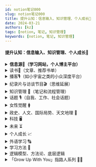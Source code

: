 ```yaml
---
id: notion笔记000
slug: notion笔记000
title: 提升认知：信息输入、知识管理、个人成长🧠
date: 2024-03-21
authors: [kz]
tags: [notion, 笔记, 知识管理]
keywords: [notion, 笔记, 知识管理]
---
```



#### 提升认知：信息输入、知识管理、个人成长🧠

<details>
  <summary><strong>信息源🔔（学习网站，个人博主平台）</strong></summary>
  <div>
    <ul>
      <li><strong>强大的知识搜索引擎</strong>：<a target="_blank" href="https://www.wolframalpha.com/">WolframAlpha</a> - 涵盖数学物理、工程技术到社会文化、日常生活，提供复杂数学运算（含解题步骤）、物理定律、化学式、股票数据等</li>
      <li><strong>国家网站</strong>：<ul>
          <li><a target="_blank" href="https://le.ouchn.cn/home">终身教育平台</a></li></ul></li>
      <li><strong>外刊网站</strong>：<ul>
          <li><a target="_blank" href="https://magazinelib.com/">Magazinelib</a> - 英文杂志免费下载</li>
          <li><a target="_blank" href="http://www.chinadaily.com.cn/">Chinadaily</a> - 双语中国日报</li>
          <li><a target="_blank" href="https://www.readersdigest.co.uk/">读者文摘Reader's Digest</a></li>
          <li><a target="_blank" href="https://www.nationalgeographic.com/">国家地理杂志</a></li>
          <li><a target="_blank" href="https://www.thoughtco.com/">ThoughtCo.</a> - 世界最大的教育资源网</li></ul></li>
      <li><strong>电子书|大学教材网站</strong>：<ul>
          <li><a target="_blank" href="https://zh.1lib.world/">Z——library</a></li>
          <li><a target="_blank" href="https://www.jiumodiary.com/">鸠摩搜书</a></li>
          <li><a target="_blank" href="https://ebook.hep.com.cn/ebooks/h5/index.html#/">高教书苑</a></li>
          <li><a target="_blank" href="https://xmsoushu.com/#/">熊猫搜书</a></li>
          <li><a target="_blank" href="http://ww7.bookzz.org/">BooKZZ</a></li>
          <li><a target="_blank" href="https://www.gutenberg.org/">古登堡计划</a></li></ul></li>
      <li><strong>公开课|增值大课网站</strong>：<ul>
          <li><a target="_blank" href="https://open.163.com/">网易公开课</a></li>
          <li><a target="_blank" href="https://www.icourse163.org/">中国大学MOOC</a></li>
          <li><a target="_blank" href="https://zh.khanacademy.org/login">可汗学院</a></li>
          <li><a target="_blank" href="http://www.dxzy163.com/">大学资源网</a></li>
          <li><a target="_blank" href="https://www.xuetangx.com/">学堂在线</a></li>
          <li><a target="_blank" href="https://www.hundun.cn/">混沌家园</a></li></ul></li>
      <li><strong>技能学习网站</strong>（ps、PPT、剪辑等）：<ul>
          <li><a target="_blank" href="https://www.bilibili.com/">Bilibili</a></li>
          <li><a target="_blank" href="https://www.51zxw.net/">我要自学网</a></li>
          <li><a target="_blank" href="https://www.imooc.com/">慕课网</a></li>
          <li><a target="_blank" href="https://huke88.com/">虎课网</a></li></ul></li>
      <li><strong>营销海报设计</strong>：<ul>
          <li><a target="_blank" href="https://www.meihua.info/">梅花网</a></li>
          <li><a target="_blank" href="https://www.canva.cn/">可画</a></li></ul></li>
      <li><strong>论文网站</strong>：<ul>
          <li><a target="_blank" href="https://www.chongbuluo.com/">虫部落</a></li>
          <li><a target="_blank" href="https://doc.taixseshu.com/">钛学术</a></li>
          <li><a target="_blank" href="https://www.oalib.com/">OALib</a></li>
          <li><a target="_blank" href="https://www.scihub.net.cn/">Sci—HUB</a></li></ul></li>
      <li><strong>智能翻译网站</strong>：<a target="_blank" href="https://www.deepl.com/translator">Deepl</a></li>
      <li><a target="_blank" href="https://www.xiaohongshu.com/discovery/item/62ad29a000000000010274bc?share_from_user_hidden=true&xhsshare=WeixinSession&appuid=591f1e7e50c4b4587b9dd97d&apptime=1655887203">小红书学习、成长、读书、健身、极简主义博主推荐</a></li>
      <li><strong>信息源</strong>：happy xiao的博客（新域名）：<a target="_blank" href="http://coke.do/">coke.do</a> - 简短实用的效率方法，健康习惯，思维模式（每周分享好的想法、信息）</li>
      <li><strong>信息源</strong>：<a target="_blank" href="https://archive.aweber.com/newsletter/totalannarchy">博客TA：Total Annarchy</a> - 华尔街日报畅销书作者ANN HANDLEY的无政府主义博客（写作、营销主题）</li>
      <li><strong>信息源</strong>：<a target="_blank" href="https://www.smartedu.cn/">国家智慧教育平台</a> - 中小学、职业教育和高等教育的免费高质量资源</li>
      <li><a target="_blank" href="https://juejin.cn/post/6983832852118896671#heading-3">掘金八大分类百强文章可视化分析</a></li>
      <li><a target="_blank" href="https://trendinsight.oceanengine.com/arithmetic-index/analysis?keyword=%E5%A5%BD%E7%89%A9%E6%8E%A8%E8%8D%90&tab=correlation">抖音数据</a></li>
      <li><strong>国外社区</strong>：<ul>
          <li><a target="_blank" href="https://zhuanlan.zhihu.com/p/62085556">顶流论坛Reddit</a></li>
          <li><a target="_blank" href="https://zhuanlan.zhihu.com/p/62085556">优质内容平台Medium</a></li>
          <li><a target="_blank" href="https://zhuanlan.zhihu.com/p/62085556">国外版知乎问答社区Quora</a></li></ul></li>
      <li><a target="_blank" href="https://scarsu.oss-cn-shanghai.aliyuncs.com/picgo20211221175858.png">国内外行业报告查询网站集合</a></li>
      <li><strong>笔记应用</strong>：<a target="_blank" href="https://sspai.com/post/67399">Obsidian</a> - 本地化存储、工作区文件树管理、个人用户免费、开放丰富的插件API库、双向链接、关系图谱、思维导图</li>
      <li><strong>TED演讲资源</strong>：<a target="_blank" href="https://scarsu.oss-cn-shanghai.aliyuncs.com/picgo/why_read.png">读书是为了什么（思维导图）</a> - 作者：<a target="_blank" href="https://juejin.cn/user/377887729918589">余杭子曰</a></li>
      <li><strong>文章推荐</strong>：<a target="_blank" href="http://xiao.do/issues/2021-943183?utm_campaign=Issue&utm_content=view_in_browser&utm_medium=email&utm_source=happy+letter">happy xiao：2021改变我人生的那些文章</a></li>
    </ul>
  </div>
</details>

<details>
  <summary>读书📖（文章、推荐书单）</summary>
  <div>
    <ul>
      <li><strong>推荐</strong>：<a target="_blank" href="https://www.xiaohongshu.com/discovery/item/629e361a000000001d018fc8?share_from_user_hidden=true&xhsshare=WeixinSession&appuid=591f1e7e50c4b4587b9dd97d&apptime=1655054432">《工作 消费主义与新穷人》</a> - 工作伦理1.0是道德约束，工作伦理2.0是消费主义</li>
      <li><strong>文章</strong>：<a target="_blank" href="https://36kr.com/p/1768696639715592">如何成为更好的读者</a>（36氪） - 12条读书策略</li>
      <li><strong>文章</strong>：<a target="_blank" href="https://36kr.com/p/1778855341444232">从0阅读量到每年50本，我是如何做到的？</a>（36氪） - 如果一件事对你足够重要，你就会找到时间完成它</li>
      <li><strong>书单</strong>：<a target="_blank" href="https://www.xiaohongshu.com/discovery/item/62a2cfe4000000001d017d25?share_from_user_hidden=true&xhsshare=CopyLink&appuid=591f1e7e50c4b4587b9dd97d&apptime=1656923502">九个维度的人生书单</a></li>
      <li><strong>推荐</strong>：<a target="_blank" href="https://book.douban.com/subject/35922870/">《软能力》吴军</a> - 6大底层能力：交往力/洞察力/分辨力/职场力/行动力/品格</li>
      <li><strong>推荐</strong>：<a target="_blank" href="https://book.douban.com/subject/35922869/">《元智慧》吴军</a> - 吴军积累一生的实用处事智慧</li>
      <li><strong>推荐</strong>：<a target="_blank" href="https://book.douban.com/subject/1922045/">《The Bhagavad-Gita》（《博伽梵歌》）</a> - 从宗教书籍了解印度哲学："你的世界由你的知觉组成"</li>
      <li><strong>推荐</strong>：<a target="_blank" href="https://weread.qq.com/book-detail?type=1&senderVid=21227988&v=5d1320e072744bdc5d154db&wtheme=white&wfrom=app&wvid=21227988&scene=bottomSheetShare">《精英的傲慢：好的社会该如何定义成功？》</a> - 迈克尔·桑德尔（哈佛教授）探讨成功伦理与谦卑心态</li>
      <li><strong>视频</strong>：<a target="_blank" href="https://www.xiaohongshu.com/discovery/item/62979294000000000102a042?share_from_user_hidden=true&xhsshare=WeixinSession&appuid=591f1e7e50c4b4587b9dd97d&apptime=1654748555">海淀鸡娃与小镇青年</a>（小红书） - 关于社会流动与尊严的思考</li>
      <li><strong>⭐读书</strong>：<a target="_blank" href="https://book.douban.com/subject/35182454/">《内在动机》</a> - 自主/胜任/联结三要素解析</li>
      <li><strong>读书</strong>：<a target="_blank" href="https://www.thepaper.cn/newsDetail_forward_18068418">什么时候是读哲学的好时候？</a>（澎湃） - 赵林谈哲学的社会需求</li>
      <li><strong>读书</strong>：<a target="_blank" href="https://ryanholiday.medium.com/how-to-digest-books-above-your-level-and-increase-your-intelligence-a11bd134da13">如何消化超出你"水平"的书籍并提高智力</a>（Medium）</li>
      <li><strong>读书</strong>：<a target="_blank" href="https://book.douban.com/subject/33536171/">《原子习惯》</a> - "习惯是自我完善的复利"</li>
      <li><strong>书籍组合</strong>：<a target="_blank" href="https://book.douban.com/subject/30438788/">《乌合之众》</a>+<a target="_blank" href="https://book.douban.com/subject/26319730/">《娱乐至死》</a>+<a target="_blank" href="https://book.douban.com/subject/27002046/">《美丽新世界》</a>+<a target="_blank" href="https://book.douban.com/subject/4820710/">《1984》</a> - "媒体是现代社会的独裁者"、"群体智商现象"</li>
      <li><strong>书籍</strong>：<a target="_blank" href="https://www.notion.so/5e7e25aceefd40dc8d170971da8d56be?pvs=21">《纳瓦尔宝典：财富和幸福指南》</a></li>
      <li><strong>书籍</strong>：<a target="_blank" href="https://book.douban.com/subject/21346717/">《大国空巢：反思中国计划生育政策》</a> - 中国人口与老龄化研究</li>
      <li><strong>书籍推荐</strong>：<a target="_blank" href="https://book.douban.com/subject/35317169/">《成为波伏瓦》</a> - 女性主义入门："有伦理的爱情必须是对等而互惠的"</li>
      <li><strong>书单</strong>：<a target="_blank" href="https://36kr.com/p/1608556269521668">2021年读了162本书，向你推荐这些</a>（36氪）</li>
      <li><strong>心理学书籍</strong>：<a target="_blank" href="https://book.douban.com/subject/27186106/">《心流》</a>（最优体验心理学）+ <a target="_blank" href="https://book.douban.com/subject/30458408/">《逆商》</a>（IQ/EQ/AQ解析）+ <a target="_blank" href="https://book.douban.com/subject/27125070/">《高敏感是种天赋》</a>（HSP人群指南）</li>
      <li><strong>年度书单</strong>：<a target="_blank" href="https://book.douban.com/annual/2021">豆瓣2021年度图书榜单</a> | <a target="_blank" href="https://sspai.com/post/64664">少数派精选16本好书</a> | <a target="_blank" href="https://baijiahao.baidu.com/s?id=1719202675822405000&wfr=spider&for=pc">澎湃新闻编辑推荐十大好书</a> | <a target="_blank" href="https://www.duozhuayu.com/open-collections/515946498056394636?utm_source=appshare_%2Fopen-collections%2F515946498056394636&utm_medium=appMessage&sharer_id=264402595379026052">多抓鱼2020鲜鱼榜</a></li>
      <li><strong>书摘</strong>：<a target="_blank" href="https://mp.weixin.qq.com/s/KhsxwPND0fpqMdTVnDKjXg">《当我谈跑步时我谈些什么》</a> - 村上春树："痛苦难以避免，而磨难可以选择"</li>
      <li><strong>专题书单</strong>：<a target="_blank" href="https://m.weibo.cn/1911799583/4592668862066856">女权书单</a> | <a target="_blank" href="https://m.smzdm.com/rank/6452/">30+大男孩好奇书单</a> | <a target="_blank" href="https://m.smzdm.com/rank/6500/">学科入门/短板补充书单</a></li>
      <li><strong>观点摘录</strong>："自律=压抑欲望？" <a target="_blank" href="https://weread.qq.com/web/reader/1d2322d0720cbe751d2d787k45c322601945c48cce2e120">《少有人走的路》</a>："主动要求自己以积极的态度承受痛苦" | "投射理论" <a target="_blank" href="https://book.douban.com/subject/26363229/">《亲密关系》</a>："我们怎么评论别人，就是我们怎么看待自己"</li>
      <li><strong>电子书榜单</strong>：<a target="_blank" href="https://www.amazon.cn/b/ref=s9_acss_bw_cg_none_1a1_w?node=2339987071&pf_rd_m=A1U5RCOVU0NYF2&pf_rd_s=merchandised-search-top-3&pf_rd_r=XK21EGZCWNTK8EQJ6112&pf_rd_t=101&pf_rd_p=9e42aa28-8a10-49c6-9597-8363f151e889&pf_rd_i=116169071">Kindle中国2021年度榜单</a>（含《蛤蟆先生》《被讨厌的勇气》《三体》等） | <a target="_blank" href="https://weread.qq.com/wrapped-2021/rank?isAnimateNavBarBackground=1&isShowNavBarShadow=0&isStatusbarLight=1&navBarTintColor=%23ffffff&navBarTitleColor=%23ffffff">微信阅读2021年度书单</a>（按月匹配社会热点的12本书）</li>
    </ul>
  </div>
</details>

<details>
  <summary>播客🎙️（如小宇宙之类的小众深度平台）</summary>
  <div>
    <ul>
      <li><strong>播客</strong>：<a target="_blank" href="https://www.xiaoyuzhoufm.com/">知晓有我</a> - 从女性视角出发探讨社会现象（小宇宙App可听）</li>
      <li><strong>播客</strong>：<a target="_blank" href="https://www.xiaoyuzhoufm.com/">霞光里FM</a> - 《三联生活周刊》出品（小宇宙App可听）</li>
      <li><strong>播客</strong>：<a target="_blank" href="https://www.xiaoyuzhoufm.com/">螺丝在拧紧</a> - 单向空间出品（小宇宙App可听）</li>
      <li><strong>播客</strong>：<a target="_blank" href="https://www.xiaoyuzhoufm.com/">随机波动</a> - 三位女性媒体人的泛文化播客（小宇宙App可听）</li>
      <li><strong>播客</strong>：<a target="_blank" href="https://www.xiaoyuzhoufm.com/">放学以后</a> - 探寻日常生活之外的可能性（小宇宙App可听）</li>
      <li><strong>播客</strong>：<a target="_blank" href="https://www.xiaoyuzhoufm.com/">故事FM</a> - 真实的女性故事自有万钧之力（小宇宙App可听）</li>
      <li><strong>播客</strong>：<a target="_blank" href="https://reread.typlog.io/episodes/feed.xml">一派·再读 Feed</a></li>
      <li><strong>推荐</strong>：<a target="_blank" href="https://www.scarsu.com/podcast_intro/">播客简介&推荐</a></li>
      <li><strong>讨论</strong>：<a target="_blank" href="https://www.v2ex.com/t/825875">有趣的中文播客推荐？</a>（V2EX）</li>
      <li><strong>合集</strong>：<a target="_blank" href="https://www.yuque.com/reliable/ltx9ff/ibi9t5">全种类播客推荐</a>（语雀）</li>
    </ul>
  </div>
</details>

<details>
  <summary>纪录片与访谈节目🎬（思维延展）</summary>
  <div>
    <ul>
      <li><a target="_blank" href="https://36kr.com/p/1734556811279361">《秃然发生》</a> - 全国首档男性脱发纪录片（2700万+观众）</li>
      <li><a target="_blank" href="https://movie.douban.com/subject/1300551/">《天地玄黄》</a> - 从远古到现代的生命史诗，展现地球万物共生</li>
      <li><a target="_blank" href="https://movie.douban.com/subject/11538023/">《积极心理学》</a> - 哈佛幸福课：幸福感是终极人生目标</li>
      <li><a target="_blank" href="https://search.douban.com/movie/subject_search?search_text=%E5%9C%B0%E7%90%83%E8%84%89%E5%8A%A8&cat=1002">《地球脉动》</a> - BBC自然史诗：南极到北极的生命奇迹</li>
      <li><a target="_blank" href="https://movie.douban.com/subject/33418361/">《但是还有书籍》</a>系列 - 快时代下的爱书人图鉴</li>
      <li><a target="_blank" href="https://movie.douban.com/subject/34945795/">《人生第一次》</a> - 央视人文纪实：人生关键节点的"第一次"</li>
      <li><a target="_blank" href="https://search.douban.com/movie/subject_search?search_text=%E4%BA%BA%E7%94%9F%E4%B8%83%E5%B9%B4&cat=1002">《人生七年》</a>系列 - 英国社会阶层追踪实录（7岁-63岁）</li>
      <li><a target="_blank" href="https://movie.douban.com/subject/34679722/">《Woman》</a> - 50国2000名女性的自画像</li>
      <li><a target="_blank" href="https://www.bilibili.com/video/BV1u3411h7KS">央视《基金》</a> - 投资理财必修课</li>
      <li><a target="_blank" href="http://tv.cctv.com/cctv3/special/guojiabaozang/index.shtml">《国家宝藏》</a> - 文物里的中华五千年</li>
      <li><a target="_blank" href="https://movie.douban.com/subject/30325398/">《锵锵行天下》</a> - 窦文涛深度文化漫谈</li>
      <li><a target="_blank" href="https://movie.douban.com/subject/35230461/">《很高兴认识你》</a> - 疗愈系生活对话</li>
      <li><a target="_blank" href="https://www.bilibili.com/video/BV1om4y1X7Cx">《梁永安爱情问答》</a> - 当代情感困境解析</li>
      <li><a target="_blank" href="https://v.qq.com/x/cover/mzc002009opyj1s/r3313sz6b9x.html">《十三邀》</a> - 许知远的知识边界探索</li>
      <li><a target="_blank" href="https://www.bilibili.com/video/av891217316">《某某与我》呼兰篇</a> - 对抗焦虑与拖延的哲学</li>
      <li><a target="_blank" href="https://www.bilibili.com/video/av972344644">《梁永安：从"小镇做题家"到"窄人"》</a> - 突破人生困局的思考</li>
      <li><strong>财富启示录</strong>：<ul>
          <li><a target="_blank" href="https://movie.douban.com/subject/34806351/">《隐姓亿万富翁》</a> - 90天从$100到百万企业</li>
          <li><a target="_blank" href="https://movie.douban.com/subject/34858559/">《金钱与我》</a> - 消费陷阱与节流策略</li>
          <li><a target="_blank" href="https://movie.douban.com/subject/30426849/">《富哥哥穷弟弟》</a> - 同家庭不同人生轨迹</li>
          <li><a target="_blank" href="https://movie.douban.com/subject/35450588/">《金钱通解》</a> - 揭秘经济骗局</li>
          <li><a target="_blank" href="https://movie.douban.com/subject/26966609/">《成为沃伦·巴菲特》</a> - 价值投资哲学</li>
          <li><a target="_blank" href="https://movie.douban.com/subject/25945379/">《无节制消费的元凶》</a> - 资本主义消费陷阱</li></ul></li>
    </ul>
  </div>
</details>

<details>
  <summary>知识管理 🧠（笔记和流程管理）</summary>
  <div>
    <ul>
      <li><strong>Cubox 6.0</strong>：<a target="_blank" href="https://sspai.com/post/67903">全能网络收藏夹、语音、视频、速记</a> - 少数派推荐，强大信息收集工具</li>
      <li><strong>资料管理与笔记系统</strong>：<a target="_blank" href="https://sspai.com/post/64795">一个文科博士生的资料管理、阅读和笔记系统</a>（基于 DEVONthink 3，Obsidian）</li>
      <li><strong>阅读工作流示例</strong>：<a target="_blank" href="https://sspai.com/post/69922">信息源 → 稍后阅读 → 划线批注 → 临时笔记 → 永久笔记（知识库）→ 回顾系统 → 创作输出</a></li>
      <li><strong>信息流管理案例</strong>：<a target="_blank" href="https://www.yuque.com/docs/share/78603db2-1dfc-47ad-9f47-1d2a5d6cd6e4">一个(自动化)信息流管理的案例</a></li>
      <li><strong>GTD时间管理</strong>：<a target="_blank" href="https://mp.weixin.qq.com/s/SxhnoEq-CBJwA4h4RIRUMw">高效低耗的应对信息洪流</a></li>
      <li><strong>构建个人知识体系</strong>：<a target="_blank" href="https://mp.weixin.qq.com/s/aUj1yHHgvDtseDkyHnrKSg">知识习得闭环：信息 → 学习内化 → 输出 → 应用 → 信息</a></li>
      <li><strong>RSS收集技巧</strong>：大多数网站都有RSS源；没有RSS的网站可用 <a target="_blank" href="https://docs.rsshub.app/">RSSHub</a> 或 <a target="_blank" href="http://rss.lilydjwg.me/">rss.lilydjwg.me</a> 找；可使用 <a target="_blank" href="https://feedly.com/">Feedly</a> 搜索；也可用 <a target="_blank" href="https://feed43.com/">feed43</a> 转换或写 Serverless Function 部署在 <a target="_blank" href="http://now.sh/">Now</a> 上</li>
      <li><strong>Feedly 工具</strong>：<a target="_blank" href="https://feedly.com/">用于抓取你收集的 RSS 源上更新的内容</a></li>
      <li><strong>信息流管理方案</strong>：<a target="_blank" href="https://sspai.com/post/70397">RSS、Inoreader、简悦、Obsidian、Notion 综合实践</a></li>
    </ul>
  </div>
</details>

<details>
  <summary>话题 🎙️（自我、工作、社会话题）</summary>
  <div>
    <ul>
      <li><strong>认知提升</strong>：<a target="_blank" href="https://www.zhihu.com/question/487990120">如何从底层杀出 / 人生翻盘指南</a> - 知乎热门回答、附思维导图：<a target="_blank" href="https://scarsu.oss-cn-shanghai.aliyuncs.com/picgo/20220506111056.png">查看图解</a></li>
      <li><strong>想法</strong>：新闻自由是灾难最大的救助者</li>
      <li><strong>想法</strong>：尊重他人命运，放下助人情节；你的建议如果唤不起别人的改变，不如说句好话结个善缘；禁止 ⛔ 好为人师</li>
      <li><strong>弱者策略</strong>：<a target="_blank" href="https://www.xiaohongshu.com/discovery/item/619de74b000000000101f431?share_from_user_hidden=true&xhsshare=WeixinSession&appuid=591f1e7e50c4b4587b9dd97d&apptime=1649652087">弱者如何以小博大</a>：1. 快，先起步；2. 差异化竞争</li>
      <li><strong>谈判技巧</strong>：<a target="_blank" href="https://www.xiaohongshu.com/discovery/item/61f659260000000021034066?share_from_user_hidden=true&xhsshare=WeixinSession&appuid=591f1e7e50c4b4587b9dd97d&apptime=1649652602">谈判前要包装自己</a>：懂得为自己造势</li>
      <li><strong>表达与沟通</strong>：<a target="_blank" href="https://www.xiaohongshu.com/discovery/item/6258da66000000000102f042?share_from_user_hidden=true&xhsshare=WeixinSession&appuid=591f1e7e50c4b4587b9dd97d&apptime=1649994311">表达、抓逻辑漏洞、不被情绪牵动、不陷入无关辩解</a></li>
      <li><strong>人生哲理</strong>：<a target="_blank" href="http://wufazhuce.com/article/5218">人生唯一确定的就是不确定的人生</a> - 罗翔语录</li>
      <li><strong>道法术器</strong>：<a target="_blank" href="https://www.xiaohongshu.com/discovery/item/62578e7d000000000c031005?share_from_user_hidden=true&xhsshare=WeixinSession&appuid=591f1e7e50c4b4587b9dd97d&apptime=1649994479">学校就是打造社会工具的地方</a>，"有时候有些观念知识不是你真正需要的，而是这个世界少数掌握话语权的人想要你知道的，但这不一定是真相"</li>
      <li><strong>言论自由</strong>：<a target="_blank" href="https://www.bilibili.com/video/av251423818">李敖2005年北京大学演讲</a></li>
      <li><strong>靠谱法则</strong>：<a target="_blank" href="http://wufazhuce.com/question/3366">怎样让别人觉得自己很靠谱？</a>：明确能力边界、帮助对方规划任务、不完美主义、学会邀功</li>
      <li><strong>公开目标</strong>：公开后你会感受到一种旁观视角的压力，从而更好地审视自己。</li>
      <li><strong>自省提醒</strong>："在愚昧之峰狂欢，在信息孤岛独舞，在一滩死水里永世长存"，以此警醒自己不要太固执、太自信、太墨守成规。<br/>参考：<a target="_blank" href="https://scarsu.oss-cn-shanghai.aliyuncs.com/picgo20211222164555.png">邓宁-克鲁格效应图解</a></li>
      <li><strong>吃苦的本质</strong>：高级的吃苦不是忍受贫穷或体力透支，而是一种自控力——长时间聚焦于一件事，拒绝无效社交、无意义消费和娱乐生活，忍受孤独。</li>
      <li><strong>效率习惯</strong>：<a target="_blank" href="http://xiao.do/issues/46-707669?utm_campaign=Issue&utm_content=view_in_browser&utm_medium=email&utm_source=happy+letter">46 六个对我影响最大的效率习惯</a></li>
      <li><strong>幽默感提升</strong>：<a target="_blank" href="http://wufazhuce.com/question/3209">如何提升自己的幽默感？</a></li>
      <li><strong>郑渊洁的魅力</strong>：<a target="_blank" href="https://36kr.com/p/1307579294435716">我们为什么爱郑渊洁？</a>：犀利有度、幽默加持</li>
      <li><strong>外圆内方</strong>：<a target="_blank" href="https://mp.weixin.qq.com/s/6M-FaJS711BaDaMmx7ijpw">处世哲学</a>、<a target="_blank" href="https://scarsu.oss-cn-shanghai.aliyuncs.com/picgo20211222164331.png">思维导图</a></li>
      <li><strong>数字遗产</strong>：<a target="_blank" href="https://sspai.com/post/69901">每年更新一次遗嘱 | 数字资产保护</a> - 少数派推荐</li>
      <li><strong>DPS 周刊</strong>：<a target="_blank" href="https://sspai.com/post/67756">如何努力？</a> - 少数派专栏</li>
      <li><strong>目标承诺</strong>：<a target="_blank" href="https://sspai.com/post/67738">目标这个 Flag，是对自己的承诺</a> - 少数派观点</li>
      <li><strong>自我激励</strong>：<a target="_blank" href="https://mp.weixin.qq.com/s/uW_xScBAv9qxkrZrly7I1g">2021年，给自己来点鸡血</a></li>
      <li><strong>早起逻辑</strong>：<a target="_blank" href="https://mp.weixin.qq.com/s/nbeU4ZZRKMa4MOfDK6CVeg">早起和赚钱，这2件事的逻辑其实一样</a> | 用培养技能的方式实现早起</li>
      <li><strong>人设作用</strong>："人设"的作用是快速让对方知道能从你身上获得哪一类内容。</li>
      <li><strong>感情与信念</strong>："爸爸说我很冷静，他并没有真正理解我。我认为，有时候，感情是信念的基础。"<br/>——电影<a target="_blank" href="https://movie.douban.com/subject/1308038/">《牧马人》</a>台词</li>
      <li><strong>网络行为规范</strong>：<a target="_blank" href="https://mp.weixin.qq.com/s/vy668sp66e4ZeOXo2QZU1w">「翻墙违法是无可争议的事实」</a></li>
      <li><strong>B级玩家</strong>：<a target="_blank" href="https://xiao.do/issues/039-b-651481">happy xiao 的思考</a></li>
      <li><strong>Niche 细分</strong>：<a target="_blank" href="https://happyxiao.com/niche/">细分主题、市场定位、长尾效应</a></li>
      <li><strong>日本老人三行诗</strong>：<a target="_blank" href="https://scarsu.oss-cn-shanghai.aliyuncs.com/070100350584_0111.jpg">仿佛看到了我们这代人的未来</a></li>
      <li><strong>亲密关系</strong>：每个人的缺点都会在与最亲近的人相处时放大显现。</li>
      <li><strong>成长放弃清单</strong>：<a target="_blank" href="https://scarsu.oss-cn-shanghai.aliyuncs.com/picgo/20220210173957.png">我们一生中不同阶段需要放弃的东西</a> - 引自《少有人走的路》</li>
      <li><strong>技术写作困境</strong>：<a target="_blank" href="https://scarsu.oss-cn-shanghai.aliyuncs.com/picgo/20220210174223.png">为什么有些垂直技术领域看不到好文章</a> - 引自作者 <a target="_blank" href="https://juejin.cn/user/377887729918589">余杭子曰</a></li>
    </ul>
  </div>
</details>

<details>
  <summary>女性觉醒 🚺</summary>
  <div>
    <ul>
      <li><strong>性别差异</strong>：<a target="_blank" href="https://www.douban.com/note/776627447/">韩国作家孙雅兰演讲《性别歧视的代价 & 逆向性别歧视》</a><br/><img src="https://s3-us-west-2.amazonaws.com/secure.notion-static.com/7f63784c-e67a-455a-be64-409fce8d5832/Screenshot_2023-06-25-22-56-01-127_com.miui.notes.jpg" alt="演讲截图" width="300"/><br/>"男性需要在经济上付出更多"，这是长期以来经济不对称所产生的文化。我们的社会中，女性在获取社会资源、经济资源、权利方面，存在结构性不利条件。一夫多妻制下，20%的男人占有80%的资源，导致大多数女性必须依附于男人生存。而80%的男性难以争取到资源。<br/>只要求男性参军的法制是由男人制定的，最初的文化认为女性没有能力或资格参军。拥有智商、情商、毅力的男性更容易获得社会资源，因此女性择偶更倾向于这些品质。而拥有同等条件的女性因结构性差异难以获得同等资源，所以男性择偶时往往不看重女性的这些特质，转而以外貌作为标准。如果一个社会对外貌极端要求，那一定是性别歧视的社会。"歧视的代价"是：如果女性无法产生除外貌之外的价值，那么男性就必须承担更多的义务（如养家、参军等），这正是性别歧视的结果。</li>
      <li><strong>法律支持</strong>：<a target="_blank" href="https://www.thepaper.cn/newsDetail_forward_15939943">中华人民共和国妇女权益保障法（修订草案）</a></li>
      <li><strong>文章推荐</strong>：<a target="_blank" href="https://www.xiaohongshu.com/discovery/item/62a272710000000021034a62?share_from_user_hidden=true&xhsshare=WeixinSession&appuid=591f1e7e50c4b4587b9dd97d&apptime=1655019075">不要走那条容易的路</a>：依赖他人意味着放弃自我成长与掌控人生的机会 —— 海马星球播客</li>
      <li><strong>生存教育缺失</strong>：<a target="_blank" href="https://www.douban.com/group/topic/235224501/?_i=0029178yWVAYTZ">女性缺乏生存教育 - 豆瓣</a>：做一头凶猛而不屈的母狼</li>
      <li><strong>非正规就业困境</strong>：<a target="_blank" href="https://www.guokr.com/article/461642/">打零工的女性，和她们破碎的一生 - 果壳</a>：既要照顾家庭，又要维持收入，非正规就业成为女性非农就业的主要方式</li>
      <li><strong>就业歧视案例</strong>：<a target="_blank" href="https://project-gutenberg.github.io/Pincong/post/080dae014ad7df8e27b6aca9549f3367/">一个大四女生，对「只招男生」说不</a>：直面职场中的性别歧视</li>
      <li><strong>系统性暴力</strong>：<a target="_blank" href="https://project-gutenberg.github.io/Pincong/post/a4cc0484190291b581d7427fc2ddd2e8/">什么是系统性的性别暴力</a>：从个别施暴者到集体共识、制度缺陷、文化支持</li>
      <li><strong>工作与家庭平衡</strong>：<a target="_blank" href="https://www.guokr.com/article/461622/">夫妻俩都居家办公，书房只有一个，怎么破？</a>：应尽量分离工作与家庭空间</li>
      <li><strong>视频推荐</strong>：<a target="_blank" href="https://www.xiaohongshu.com/discovery_item/627a00100000000021034ac4?share_from_user_hidden=true&xhsshare=WeixinSession&appuid=591f1e7e50c4b4587b9dd97d&apptime=1652543724">女性要带点匪气在身上</a>：不要设立单一的人设，该强硬时强硬、该温柔时温柔</li>
      <li><strong>波伏娃思想解读</strong>：<a target="_blank" href="https://www.xiaohongshu.com/discovery_item/6247d050000000000102e978?share_from_user_hidden=true&xhsshare=WeixinSession&appuid=591f1e7e50c4b4587b9dd97d&apptime=1652848619">女人不是天生的，而是人造出来的</a>："女人"不是一种性别，而是一种处境</li>
      <li><strong>优秀女性案例</strong>：<a target="_blank" href="https://www.xiaohongshu.com/discovery_item/62a54af70000000001028a65?share_from_user_hidden=true&xhsshare=WeixinSession&appuid=591f1e7e50c4b4587b9dd97d&apptime=1655088663">你首先是你自己，其次才是妻子和母亲</a></li>
      <li><strong>女性可以为自己做到的事</strong>：<a target="_blank" href="https://www.xiaohongshu.com/discovery_item/62a43156000000001d010941?share_from_user_hidden=true&xhsshare=WeixinSession&appuid=591f1e7e50c4b4587b9dd97d&apptime=1655018642">人格独立 · 思想独立 · 经济独立</a>：然后才能拥有选择的权利</li>
      <li><strong>人生建议</strong>：<a target="_blank" href="https://www.xiaohongshu.com/discovery_item/6268dd48000000000102b132?share_from_user_hidden=true&xhsshare=WeixinSession&appuid=591f1e7e50c4b4587b9dd97d&apptime=1655052479">31岁已婚已育女博士 | 给20岁女孩的人生建议</a><ul>
          <li>你是为未来的自己而努力，未来的你希望现在的你做出怎样的决策</li>
          <li>迎难而上，现在偷懒，未来就会为此买单</li>
          <li>尽早考虑如何经济独立</li>
          <li>不必过度沉迷人际交往，当你变得优秀，自然会有人被你吸引</li></ul></li>
      <li><strong>女性最诚挚的祝福</strong>：<a target="_blank" href="https://mp.weixin.qq.com/s?__biz=MzU0MDAxMDUxNg==&mid=2247483979&idx=1&sn=b7c2b86802738d30c1dd4d9c45c2a26b&chksm=fb3ef330cc497a261678220e7f85dbffca1ca80160ce2262d35aab5353df4087bbc70dd1d6e9&scene=21#wechat_redirect">迄今为止看到的 对女性最诚挚的祝福</a></li>
    </ul>
  </div>
</details>

<details>
  <summary>政史、人文、国际局势、天文地理 🍃</summary>
  <div>
    <ul>
      <li><strong>宇宙探索</strong>：<a target="_blank" href="https://36kr.com/p/1776026960103811">科学家在距地球3亿多公里的行星上采集到的样本中检测到了20多种氨基酸</a> - 36氪报道</li>
      <li><strong>社会政策</strong>：<a target="_blank" href="https://www.solidot.org/story?sid=71784">泰国合法化大麻加工食品的消费</a>："此举旨在促进农业和旅游业的发展"</li>
      <li><strong>射虎事件</strong>：<a target="_blank" href="https://www.solidot.org/story?sid=71820">河南村镇银行储户健康码突然变红</a> - 奇客 Solidot 报道</li>
      <li><strong>历史借鉴</strong>：<a target="_blank" href="https://www.xiaohongshu.com/discovery/item/627359650000000021034e87?share_from_user_hidden=true&xhsshare=WeixinSession&appuid=591f1e7e50c4b4587b9dd97d&apptime=1652528303">康熙如何处理江宁织造的巨额亏空</a></li>
      <li><strong>社科哲理</strong>：<a target="_blank" href="https://www.xiaohongshu.com/discovery/item/623ac1410000000021034f61?share_from_user_hidden=true&xhsshare=WeixinSession&appuid=591f1e7e50c4b4587b9dd97d&apptime=1652848513">宇宙第一定律告诉我们的生命意义 #熵增定律</a>：人活着就是在对抗熵增定律，生命以负熵为生。——薛定谔</li>
      <li><strong>地理与图像分析</strong>：<a target="_blank" href="https://sspai.com/post/73193">一张照片，就能知道你在哪里？网络迷踪初探</a>：图片能透露文字信息、基础设施信息、自然地理信息、原图文件包含的位置信息</li>
      <li><strong>时局观察</strong>：<a target="_blank" href="https://www.bilibili.com/video/BV18A4y1d7Gd?p=1&share_medium=android&share_plat=android&share_session_id=fbbc5bd1-d29e-41a1-8427-359f4a346e16&share_source=WEIXIN&share_tag=s_i&timestamp=1655356040&unique_k=3zNrdTw&vd_source=0a48ad1de05efa1e6833281b8f062951">【刘擎】为什么我们这个世界正变得越来越动荡和充满不确定性？</a>：调整预期，"异常状态就是新常态"（the abnormal is the new normal）；保持思考与学习</li>
      <li><strong>历史认知</strong>：<a target="_blank" href="https://www.xiaohongshu.com/discovery/item/6291fd1a000000000102dc6b?share_from_user_hidden=true&xhsshare=WeixinSession&appuid=591f1e7e50c4b4587b9dd97d&apptime=1655058463">被称为神作的《南明史》真的好看吗？</a>：历史是模糊的，证据可以被篡改，思想可以被洗，我们的解药是——独立思考。</li>
      <li><strong>宇宙演化</strong>：<a target="_blank" href="https://www.solidot.org/story?sid=71440">宇宙可能停止膨胀开始收缩</a></li>
      <li><strong>自然环境</strong>：<a target="_blank" href="https://www.solidot.org/story?sid=71508">科学家警告称海洋开始失去记忆</a>：稳定的海洋环境正变得更加不可预测和不稳定</li>
      <li><strong>全球局势</strong>：<a target="_blank" href="https://www.solidot.org/story?sid=71505">全球陷粮荒危机</a> - Solidot 报道</li>
      <li><strong>经济趋势</strong>：<a target="_blank" href="https://36kr.com/p/1733679146957833">美的内部电话会曝光，董事长方洪波：未来三年是前所未有的行业寒冬</a></li>
    </ul>
  </div>
</details>

<details>
  <summary>科技 🖥️</summary>
  <div>
    <ul>
      <li><strong>技术改变世界</strong>：<a target="_blank" href="https://mp.weixin.qq.com/s/2zNoWtOHdwC0nNnT0d_WBQ">这名"业余"程序员，曾用50张1080Ti对抗癌症</a> - 差评报道<br/>
        <strong>免费乳腺癌X光诊断网址：</strong><a target="_blank" href="http://mammo.neuralrad.com:5300/upload" target="_blank">http://mammo.neuralrad.com:5300/upload</a></li>
      <li><strong>浙大高飞博导</strong>：<br/>
        研究方向包括：<a target="_blank" href="https://mp.weixin.qq.com/s/V40m_4VG3NXNA7oQS6t5fA">自动驾驶无人机编组</a><br/>
        个人主页：<a target="_blank" href="http://zju-fast.com/fei-gao/">高飞个人网站</a><br/>
        B站频道：<a target="_blank" href="https://space.bilibili.com/257271972" target="_blank">高飞_B站首页</a></li>
      <li><strong>AI绘画新突破</strong>：<a target="_blank" href="https://openai.com/dall-e-2/">OpenAI 发布 DALL·E 2</a><br/>
        可根据文字描述结合概念、属性和样式，生成原创且逼真的图像与艺术作品，打破自然语言与视觉之间的次元壁。</li>
    </ul>
  </div>
</details>

<details>
  <summary>未来 ⏳</summary>
  <div>
    <ul>
      <li><strong>Ray Dalio 与吴晓波对话</strong>：<a target="_blank" href="https://www.xiaohongshu.com/discovery/item/628f860b000000000102d655?share_from_user_hidden=true&xhsshare=WeixinSession&appuid=591f1e7e50c4b4587b9dd97d&apptime=1655055394">未来5年，最值得关注什么？</a><br/>
        关键词：债务、货币泡沫、货币贬值</li>
    </ul>
  </div>
</details>

<details>
  <summary>个人成长 📈</summary>
  <div>
    <ul>
      <li><strong>斜杠青年养成指南</strong>：<a target="_blank" href="http://wufazhuce.com/question/3433">斜杠青年是怎么养成的？</a> - 「ONE · 一个」问答</li>
      <li><strong>可自主报考的证书</strong>：<a target="_blank" href="http://www.cpta.com.cn/test.html">中国人事考试网 · 可报名考试列表</a></li>
      <li><strong>软技能的重要性</strong>：<a target="_blank" href="https://www.xiaohongshu.com/discovery/item/627feb960000000001026532?share_from_user_hidden=true&xhsshare=WeixinSession&appuid=591f1e7e50c4b4587b9dd97d&apptime=1652944779">技术再强，也不能缺少软技能、离不开"people business"</a></li>
    </ul>
  </div>
</details>

<details>
  <summary>外语学习 🔠</summary>
  <div>
    <ul>
      <li><strong>第二语言习得理论</strong>：<a target="_blank" href="https://www.bilibili.com/video/BV14E411t7g9?spm_id_from=333.337.search-card.all.click">Bilibili 视频链接</a></li>
      <li>
        <strong>英语思维入门书籍</strong>：<a target="_blank" href="https://book.douban.com/subject/35867532/">《What English Really Is》</a> - 专为中国学生编写<br/>
        总结了中式思维容易导致的错误表达和语法问题，清晰解释英语思维的核心。<br/>
        <img src="https://s3-us-west-2.amazonaws.com/secure.notion-static.com/2f884582-d395-4493-85c5-479b0b0e6a5c/Untitled.png" alt="书籍封面" width="200"/>
      </li>
      <li>
        <strong>英文写作词汇书推荐</strong>：<a target="_blank" href="https://book.douban.com/subject/25977798/">《Word Power Made Easy》</a> - Norman Lewis 著<br/>
        🍄三大特点🍄
        <ul>
          <li><strong>主题式学习：</strong>每一章节围绕特定生活场景展开，实用性强</li>
          <li><strong>情景引导记忆：</strong>不是传统词典式罗列单词，而是通过情境描述引出词汇，趣味性高</li>
          <li><strong>丰富练习巩固：</strong>每章后配有多种测试题，如词义连线、拼写练习、问答等，帮助强化记忆</li>
        </ul>
      </li>
    </ul>
  </div>
</details>

<details>
  <summary>学习方法 📖</summary>
  <div>
    <ul>
      <li><strong>文章推荐</strong>：<a target="_blank" href="https://www.scarsu.com/learning_how_to_learn/">学会如何学习</a></li>
      <li><strong>实践出真知</strong>：<a target="_blank" href="https://mp.weixin.qq.com/s/N_JkcGn5gHLMjh7P4EGyjA">执行不是搬砖，而是积累我们自己知识的护城河</a><br/>
        通过实践获得根植于环境、经验、实践和价值观中的隐性知识。</li>
      <li><strong>考试技巧</strong>：<a target="_blank" href="https://www.xiaohongshu.com/discovery/item/627bd54c000000000102fb38?share_from_user_hidden=true&xhsshare=WeixinSession&appuid=591f1e7e50c4b4587b9dd97d&apptime=1652635578">如何成为做题家</a><br/>
        任何考试：先看一遍网课 → 过一遍书 → 梳理知识点 → 近五年真题做5遍：<br/>
        第一遍不掐时间仔细做，<br/>
        第二遍掐时间，<br/>
        第三遍分析题，<br/>
        第四遍串联知识点，<br/>
        第五遍针对错题专门练习。</li>
      <li><strong>错题本反思</strong>：<a target="_blank" href="https://www.xiaohongshu.com/discovery/item/627761cf00000000010296ee?share_from_user_hidden=true&xhsshare=WeixinSession&appuid=591f1e7e50c4b4587b9dd97d&apptime=1654750613">错题本不一定有用</a><br/>
        形式过重，必然会导致执行不下去。建议简化流程，聚焦真正的问题。</li>
      <li><strong>耳返沉浸式背书</strong>：<a target="_blank" href="https://www.xiaohongshu.com/discovery/item/627f917b0000000021039d5e?share_from_user_hidden=true&xhsshare=WeixinSession&appuid=591f1e7e50c4b4587b9dd97d&apptime=1652550850">利用网易云进行耳返沉浸式背书</a><br/>
        步骤如下：<ol>
          <li>打开网易云音乐（云村）</li>
          <li>进入「歌房」</li>
          <li>点击「我的房间」</li>
          <li>进入房间后点击右下角「设置」</li>
          <li>房间设为私密房间</li>
          <li>玩法题库选择「嗨歌房」</li>
          <li>随便点一首歌</li>
          <li>戴上耳机，调音中开启「耳返」</li>
          <li>调低背景音，调高人声</li>
          <li>开始耳返沉浸式背书！</li></ol></li>
    </ul>
  </div>
</details>

<details>
  <summary>逻辑模型、方法论、底层逻辑</summary>
  <div>
    <ul>
      <li><strong>复盘方法论</strong>：<a target="_blank" href="http://xhslink.com/ulWQBi%EF%BC%8C%E5%A4%8D%E5%88%B6%E6%9C%AC%E6%9D%A1%E4%BF%A1%E6%81%AF%EF%BC%8C%E6%89%93%E5%BC%80%E3%80%90%E5%B0%8F%E7%BA%A2%E4%B9%A6%E3%80%91App%E6%9F%A5%E7%9C%8B%E7%B2%BE%E5%BD%A9%E5%86%85%E5%AE%B9%EF%BC%81">PDCA循环法：计划 → 执行 → 检查 → 行动</a><br/>
        一种持续改进的经典工具，适用于工作、学习、项目管理等多个场景。</li>
    </ul>
  </div>
</details>

<details>
  <summary>「Grow Up With You」指路人系列 🙆‍♀️</summary>
  <div>
    <aside>
      💡 世上没有任何一人是绝对善恶，择善而从。
    </aside>
    <ul>
      <li><strong>张一鸣语录</strong>：<a target="_blank" href="https://36kr.com/p/1777234544397449">80后首富张一鸣的20条语录</a><br/>
        "世界上最难的两件事情：把别人的钱装进自己的口袋，把自己思想装进别人的脑袋。我们要倒过来，把自己的思想装进别人的脑袋，别人的钱才会装进自己的口袋。"正如抖音在做的事。</li>
      <li><strong>半佛仙人观点</strong>：<a target="_blank" href="https://36kr.com/p/1774541811694083">36氪专访 · 半佛仙人</a><br/>
        "你趁年轻的时候就不要做让自己不开心的事情，除非它能给你赚很多钱。"<br/>
        "利弊，是半佛衡量这世界上 99% 的事情是否值得做的金线。其中大部分被量化为钱的投入与产出。"</li>
      <li><strong>时代风口人物</strong>：<a target="_blank" href="https://36kr.com/p/1536410970525704">两个站在时代风口的首富：马斯克 & 币安赵长鹏</a></li>
      <li><strong>TomKeeper</strong>：<a target="_blank" href="https://www.notion.so/21395ff861da4af4873f1aed2b9696e4?pvs=21">Notion 链接</a> - 知识管理、成长思考分享者</li>
      <li><strong>v站前端前辈</strong>：<a target="_blank" href="https://www.verysmiles.com/">个人博客</a></li>
      <li><strong>于航</strong>：<a target="_blank" href="https://www.notion.so/da5121f7da1c4995817298ee52a51a16?pvs=21">Notion 链接</a> - 职业发展与学习路径探索</li>
      <li><strong>掘金前端卷王</strong>：<a target="_blank" href="https://juejin.cn/post/7036689189567463432">年终总结都卷到提前一个月发😅</a></li>
      <li><strong>若川年度总结</strong>：<a target="_blank" href="https://mp.weixin.qq.com/s/QmLPNJgFcJXCSwo0aq4-Xg">2020 年度总结 · 水波不兴</a>（第7个年总结）</li>
      <li><strong>前端劝退师</strong>：<a target="_blank" href="https://mp.weixin.qq.com/s/qktcTaH1ghKVsUjEh3j42w">晃荡一年，我那错乱无力的 2020 | 年度总结</a>（晃荡又不失风骚的职业旅程）</li>
      <li><strong>惊天码盗</strong>：<a target="_blank" href="https://mp.weixin.qq.com/s/f2Dm1_GVoIuQRrJIFTPgtg">2020年度总结（增长的朋友）</a>（偏重于学习 / 工作 / 职业成长）</li>
      <li><strong>阿里前端er总结</strong>：<a target="_blank" href="https://mp.weixin.qq.com/s/FzO00k3JAuOvfmY8J0izAg">生活、工作、兴趣、理财全涵盖的年度总结</a></li>
      <li><strong>职业故事推荐</strong>：<a target="_blank" href="https://twitter.com/waylybaye/status/1356513036303962112">两位独立开发者</a></li>
      <li><strong>Solo Developer 榜单</strong>：<a target="_blank" href="https://twitter.com/waylybaye/status/1356513036303962112">同上链接</a></li>
      <li><strong>若川公众号运营策略</strong>：<a target="_blank" href="https://mp.weixin.qq.com/s/HWMfggIU6YTSOW2WviAxQg">内容创作与粉丝互动方法论</a></li>
      <li><strong>Happy Xiao 推荐</strong>：<a target="_blank" href="https://mailchi.mp/2934bd0bd96e/newsletter?e=5fe73a4a12">你在展示你是谁，你如何思考，而不是你在想什么</a></li>
      <li><strong>Vue核心成员</strong>：<a target="_blank" href="https://github.com/HcySunYang">霍孙杨（hcy）</a> - Vue设计分析作者，《Vue Design》出品人</li>
      <li><strong>Mike Shakes</strong>：<a target="_blank" href="https://www.youtube.com/channel/UC6ktP3PLU5sAJxN9Rb0TALg">YouTube频道</a> - 自学达人，从零开始自学一切</li>
    </ul>
  </div>
</details>


